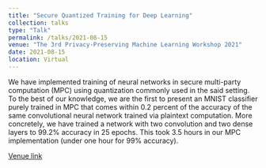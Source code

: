 ```yaml
---
title: "Secure Quantized Training for Deep Learning"
collection: talks
type: "Talk"
permalink: /talks/2021-08-15
venue: "The 3rd Privacy-Preserving Machine Learning Workshop 2021"
date: 2021-08-15
location: Virtual
---
```


We have implemented training of neural networks in secure multi-party computation (MPC) using quantization commonly used in the said setting. To the best of our knowledge, we are the first to present an MNIST classifier purely trained in MPC that comes within 0.2 percent of the accuracy of the same convolutional neural network trained via plaintext computation. More concretely, we have trained a network with two convolution and two dense layers to 99.2% accuracy in 25 epochs. This took 3.5 hours in our MPC implementation (under one hour for 99% accuracy).

[Venue link](https://crypto-ppml.github.io/2021)
